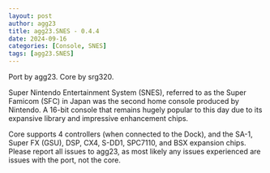 ```yaml
---
layout: post
author: agg23
title: agg23.SNES - 0.4.4
date: 2024-09-16
categories: [Console, SNES]
tags: [agg23.SNES]
---
```

Port by agg23. Core by srg320.

Super Nintendo Entertainment System (SNES), referred to as the Super Famicom (SFC) in Japan was the second home console produced by Nintendo. A 16-bit console that remains hugely popular to this day due to its expansive library and impressive enhancement chips.

Core supports 4 controllers (when connected to the Dock), and the SA-1, Super FX (GSU), DSP, CX4, S-DD1, SPC7110, and BSX expansion chips. Please report all issues to agg23, as most likely any issues experienced are issues with the port, not the core.
